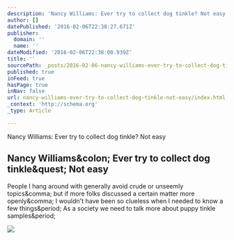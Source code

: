 ```yaml
---
description: 'Nancy Williams: Ever try to collect dog tinkle? Not easy'
author: []
datePublished: '2016-02-06T22:38:27.671Z'
publisher:
  domain: ''
  name: ''
dateModified: '2016-02-06T22:38:00.939Z'
title: ''
sourcePath: _posts/2016-02-06-nancy-williams-ever-try-to-collect-dog-tinkle-not-easy.md
published: true
inFeed: true
hasPage: true
inNav: false
url: nancy-williams-ever-try-to-collect-dog-tinkle-not-easy/index.html
_context: 'http://schema.org'
_type: Article

---
```

Nancy Williams: Ever try to collect dog tinkle? Not easy

<article style=""><h1>Nancy Williams&amp;colon; Ever try to collect dog tinkle&amp;quest; Not easy</h1><p>People I hang around with generally avoid crude or unseemly topics&amp;comma; but if more folks discussed a certain matter more openly&amp;comma; I wouldn't have been so clueless when I needed to know a few things&amp;period; As a society we need to talk more about puppy tinkle samples&amp;period;</p><img src="http://www.gannett-cdn.com/-mm-/3907471c675a56f53eb4bc6dfd07cbef2acd1d77/c=0-1412-2320-2717&amp;r=x633&amp;c=1200x630/local/-/media/2016/01/30/Asheville/B9320684260Z.1_20160130180322_000_G5AD9R7C4.1-0.jpg" /></article>